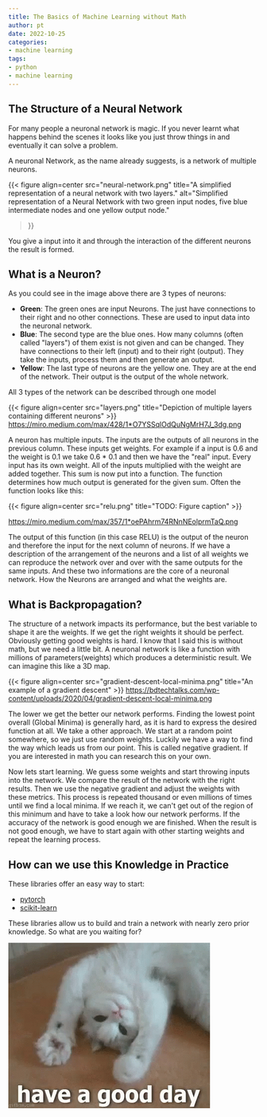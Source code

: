 ```yaml
---
title: The Basics of Machine Learning without Math
author: pt
date: 2022-10-25
categories:
- machine learning
tags:
- python
- machine learning
---
```


## The Structure of a Neural Network
For many people a neuronal network is magic. If you never learnt what happens behind the scenes it looks like you just throw things in and eventually it can solve a problem.

A neuronal Network, as the name already suggests, is a network of multiple neurons.


{{<
  figure
  align=center
  src="neural-network.png"
  title="A simplified representation of a neural network with two layers."
  alt="Simplified representation of a Neural Network with two green input nodes, five blue intermediate nodes and one yellow output node."
>}}
<!-- TODO: Source: <a href="https://commons.wikimedia.org/wiki/File:Neural_network.svg">(by Dake, Mysid. CC-BY 1.0)</a> -->

You give a input into it and through the interaction of the different neurons the result is formed.

## What is a Neuron?

As you could see in the image above there are 3 types of neurons:

- **Green**:
  The green ones are input Neurons. The just have connections to their right and no other connections. These are used to input data into the neuronal network.
- **Blue**:
  The second type are the blue ones. How many columns (often called "layers") of them exist is not given and can be changed. They have connections to their left (input) and to their right (output). They take the inputs, process them and then generate an output.
- **Yellow**:
  The last type of neurons are the yellow one. They are at the end of the network. Their output is the output of the whole network.

All 3 types of the network can be described through one model

{{< figure align=center src="layers.png" title="Depiction of multiple layers containing different neurons" >}}
https://miro.medium.com/max/428/1*O7YSSqlOdQuNgMrH7J_3dg.png
<!-- TODO: License? Reference the Author in a footnote? -->

A neuron has multiple inputs. The inputs are the outputs of all neurons in the previous column.
These inputs get weights. For example if a input is 0.6 and the weight is 0.1 we take 0.6 * 0.1 and then we have the "real" input. Every input has its own weight. All of the inputs multiplied with the weight are added together. This sum is now put into a function. The function determines how much output is generated for the given sum. Often the function looks like this:

{{< figure align=center src="relu.png" title="TODO: Figure caption" >}}
<!-- TODO: Alt text -->

https://miro.medium.com/max/357/1*oePAhrm74RNnNEolprmTaQ.png
<!-- TODO: License? Reference the Author in a footnote? -->

The output of this function (in this case RELU) is the output of the neuron and therefore the input for the next column of neurons.
If we have a description of the arrangement of the neurons and a list of all weights we can reproduce the network over and over with the same outputs for the same inputs. And these two informations are the core of a neuronal network. How the Neurons are arranged and what the weights are.

## What is Backpropagation?
The structure of a network impacts its performance, but the best variable to shape it are the weights. If we get the right weights it should be perfect. Obviously getting good weights is hard. I know that I said this is without math, but we need a little bit. A neuronal network is like a function with millions of parameters(weights) which produces a deterministic result. We can imagine this like a 3D map.

{{< figure align=center src="gradient-descent-local-minima.png" title="An example of a gradient descent" >}}
https://bdtechtalks.com/wp-content/uploads/2020/04/gradient-descent-local-minima.png
<!-- TODO: License? Reference the Author in a footnote? -->

The lower we get the better our network performs. Finding the lowest point overall (Global Minima) is generally hard, as it is hard to express the desired function at all. We take a other approach. We start at a random point somewhere, so we just use random weights. Luckily we have a way to find the way which leads us from our point. This is called negative gradient. If you are interested in math you can research this on your own.

Now lets start learning. We guess some weights and start throwing inputs into the network. We compare the result of the network with the right results. Then we use the negative gradient and adjust the weights with these metrics. This process is repeated thousand or even millions of times until we find a local minima. If we reach it, we can't get out of the region of this minimum and have to take a look how our network performs. If the accuracy of the network is good enough we are finished. When the result is not good enough, we have to start again with other starting weights and repeat the learning process.

## How can we use this Knowledge in Practice

These libraries offer an easy way to start:
- [pytorch](https://pytorch.org)
- [scikit-learn](scikit-learn.org)

These libraries allow us to build and train a network with nearly zero prior knowledge. So what are you waiting for?

![Have a nice day! :)](have-a-good-day-cat.gif#center)

